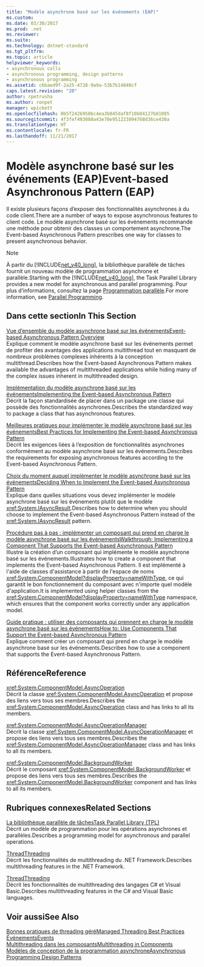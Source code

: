 ```yaml
---
title: "Modèle asynchrone basé sur les événements (EAP)"
ms.custom: 
ms.date: 03/30/2017
ms.prod: .net
ms.reviewer: 
ms.suite: 
ms.technology: dotnet-standard
ms.tgt_pltfrm: 
ms.topic: article
helpviewer_keywords:
- asynchronous calls
- asynchronous programming, design patterns
- asynchronous programming
ms.assetid: c6baed9f-2a25-4728-9a9a-53b7b14840cf
caps.latest.revision: "20"
author: rpetrusha
ms.author: ronpet
manager: wpickett
ms.openlocfilehash: 0b5f242b9586c4ea3b045daf8f10b84127b81085
ms.sourcegitcommit: 4f3fef493080a43e70e951223894768d36ce430a
ms.translationtype: HT
ms.contentlocale: fr-FR
ms.lasthandoff: 11/21/2017
---
```

# <a name="event-based-asynchronous-pattern-eap"></a><span data-ttu-id="49e32-102">Modèle asynchrone basé sur les événements (EAP)</span><span class="sxs-lookup"><span data-stu-id="49e32-102">Event-based Asynchronous Pattern (EAP)</span></span>
<span data-ttu-id="49e32-103">Il existe plusieurs façons d’exposer des fonctionnalités asynchrones à du code client.</span><span class="sxs-lookup"><span data-stu-id="49e32-103">There are a number of ways to expose asynchronous features to client code.</span></span> <span data-ttu-id="49e32-104">Le modèle asynchrone basé sur les événements recommande une méthode pour obtenir des classes un comportement asynchrone.</span><span class="sxs-lookup"><span data-stu-id="49e32-104">The Event-based Asynchronous Pattern prescribes one way for classes to present asynchronous behavior.</span></span>  
  
> [!NOTE]
>  <span data-ttu-id="49e32-105">À partir du [!INCLUDE[net_v40_long](../../../includes/net-v40-long-md.md)], la bibliothèque parallèle de tâches fournit un nouveau modèle de programmation asynchrone et parallèle.</span><span class="sxs-lookup"><span data-stu-id="49e32-105">Starting with the [!INCLUDE[net_v40_long](../../../includes/net-v40-long-md.md)], the Task Parallel Library provides a new model for asynchronous and parallel programming.</span></span> <span data-ttu-id="49e32-106">Pour plus d’informations, consultez la page [Programmation parallèle](../../../docs/standard/parallel-programming/index.md).</span><span class="sxs-lookup"><span data-stu-id="49e32-106">For more information, see [Parallel Programming](../../../docs/standard/parallel-programming/index.md).</span></span>  
  
## <a name="in-this-section"></a><span data-ttu-id="49e32-107">Dans cette section</span><span class="sxs-lookup"><span data-stu-id="49e32-107">In This Section</span></span>  
 [<span data-ttu-id="49e32-108">Vue d’ensemble du modèle asynchrone basé sur les événements</span><span class="sxs-lookup"><span data-stu-id="49e32-108">Event-based Asynchronous Pattern Overview</span></span>](../../../docs/standard/asynchronous-programming-patterns/event-based-asynchronous-pattern-overview.md)  
 <span data-ttu-id="49e32-109">Explique comment le modèle asynchrone basé sur les événements permet de profiter des avantages des applications multithread tout en masquant de nombreux problèmes complexes inhérents à la conception multithread.</span><span class="sxs-lookup"><span data-stu-id="49e32-109">Describes how the Event-based Asynchronous Pattern makes available the advantages of multithreaded applications while hiding many of the complex issues inherent in multithreaded design.</span></span>  
  
 [<span data-ttu-id="49e32-110">Implémentation du modèle asynchrone basé sur les événements</span><span class="sxs-lookup"><span data-stu-id="49e32-110">Implementing the Event-based Asynchronous Pattern</span></span>](../../../docs/standard/asynchronous-programming-patterns/implementing-the-event-based-asynchronous-pattern.md)  
 <span data-ttu-id="49e32-111">Décrit la façon standardisée de placer dans un package une classe qui possède des fonctionnalités asynchrones.</span><span class="sxs-lookup"><span data-stu-id="49e32-111">Describes the standardized way to package a class that has asynchronous features.</span></span>  
  
 [<span data-ttu-id="49e32-112">Meilleures pratiques pour implémenter le modèle asynchrone basé sur les événements</span><span class="sxs-lookup"><span data-stu-id="49e32-112">Best Practices for Implementing the Event-based Asynchronous Pattern</span></span>](../../../docs/standard/asynchronous-programming-patterns/best-practices-for-implementing-the-event-based-asynchronous-pattern.md)  
 <span data-ttu-id="49e32-113">Décrit les exigences liées à l’exposition de fonctionnalités asynchrones conformément au modèle asynchrone basé sur les événements.</span><span class="sxs-lookup"><span data-stu-id="49e32-113">Describes the requirements for exposing asynchronous features according to the Event-based Asynchronous Pattern.</span></span>  
  
 [<span data-ttu-id="49e32-114">Choix du moment auquel implémenter le modèle asynchrone basé sur les événements</span><span class="sxs-lookup"><span data-stu-id="49e32-114">Deciding When to Implement the Event-based Asynchronous Pattern</span></span>](../../../docs/standard/asynchronous-programming-patterns/deciding-when-to-implement-the-event-based-asynchronous-pattern.md)  
 <span data-ttu-id="49e32-115">Explique dans quelles situations vous devez implémenter le modèle asynchrone basé sur les événements plutôt que le modèle <xref:System.IAsyncResult>.</span><span class="sxs-lookup"><span data-stu-id="49e32-115">Describes how to determine when you should choose to implement the Event-based Asynchronous Pattern instead of the <xref:System.IAsyncResult> pattern.</span></span>  
  
 [<span data-ttu-id="49e32-116">Procédure pas à pas : implémenter un composant qui prend en charge le modèle asynchrone basé sur les événements</span><span class="sxs-lookup"><span data-stu-id="49e32-116">Walkthrough: Implementing a Component That Supports the Event-based Asynchronous Pattern</span></span>](../../../docs/standard/asynchronous-programming-patterns/component-that-supports-the-event-based-asynchronous-pattern.md)  
 <span data-ttu-id="49e32-117">Illustre la création d’un composant qui implémente le modèle asynchrone basé sur les événements.</span><span class="sxs-lookup"><span data-stu-id="49e32-117">Illustrates how to create a component that implements the Event-based Asynchronous Pattern.</span></span> <span data-ttu-id="49e32-118">Il est implémenté à l'aide de classes d'assistance à partir de l'espace de noms <xref:System.ComponentModel?displayProperty=nameWithType>, ce qui garantit le bon fonctionnement du composant avec n'importe quel modèle d'application.</span><span class="sxs-lookup"><span data-stu-id="49e32-118">It is implemented using helper classes from the <xref:System.ComponentModel?displayProperty=nameWithType> namespace, which ensures that the component works correctly under any application model.</span></span>  
  
 [<span data-ttu-id="49e32-119">Guide pratique : utiliser des composants qui prennent en charge le modèle asynchrone basé sur les événements</span><span class="sxs-lookup"><span data-stu-id="49e32-119">How to: Use Components That Support the Event-based Asynchronous Pattern</span></span>](../../../docs/standard/asynchronous-programming-patterns/how-to-use-components-that-support-the-event-based-asynchronous-pattern.md)  
 <span data-ttu-id="49e32-120">Explique comment créer un composant qui prend en charge le modèle asynchrone basé sur les événements.</span><span class="sxs-lookup"><span data-stu-id="49e32-120">Describes how to use a component that supports the Event-based Asynchronous Pattern.</span></span>  
  
## <a name="reference"></a><span data-ttu-id="49e32-121">Référence</span><span class="sxs-lookup"><span data-stu-id="49e32-121">Reference</span></span>  
 <xref:System.ComponentModel.AsyncOperation>  
 <span data-ttu-id="49e32-122">Décrit la classe <xref:System.ComponentModel.AsyncOperation> et propose des liens vers tous ses membres.</span><span class="sxs-lookup"><span data-stu-id="49e32-122">Describes the <xref:System.ComponentModel.AsyncOperation> class and has links to all its members.</span></span>  
  
 <xref:System.ComponentModel.AsyncOperationManager>  
 <span data-ttu-id="49e32-123">Décrit la classe <xref:System.ComponentModel.AsyncOperationManager> et propose des liens vers tous ses membres.</span><span class="sxs-lookup"><span data-stu-id="49e32-123">Describes the <xref:System.ComponentModel.AsyncOperationManager> class and has links to all its members.</span></span>  
  
 <xref:System.ComponentModel.BackgroundWorker>  
 <span data-ttu-id="49e32-124">Décrit le composant <xref:System.ComponentModel.BackgroundWorker> et propose des liens vers tous ses membres.</span><span class="sxs-lookup"><span data-stu-id="49e32-124">Describes the <xref:System.ComponentModel.BackgroundWorker> component and has links to all its members.</span></span>  
  
## <a name="related-sections"></a><span data-ttu-id="49e32-125">Rubriques connexes</span><span class="sxs-lookup"><span data-stu-id="49e32-125">Related Sections</span></span>  
 [<span data-ttu-id="49e32-126">La bibliothèque parallèle de tâches</span><span class="sxs-lookup"><span data-stu-id="49e32-126">Task Parallel Library (TPL)</span></span>](../../../docs/standard/parallel-programming/task-parallel-library-tpl.md)  
 <span data-ttu-id="49e32-127">Décrit un modèle de programmation pour les opérations asynchrones et parallèles.</span><span class="sxs-lookup"><span data-stu-id="49e32-127">Describes a programming model for asynchronous and parallel operations.</span></span>  
  
 [<span data-ttu-id="49e32-128">Thread</span><span class="sxs-lookup"><span data-stu-id="49e32-128">Threading</span></span>](../../../docs/standard/threading/index.md)  
 <span data-ttu-id="49e32-129">Décrit les fonctionnalités de multithreading du .NET Framework.</span><span class="sxs-lookup"><span data-stu-id="49e32-129">Describes multithreading features in the .NET Framework.</span></span>  
  
 [<span data-ttu-id="49e32-130">Thread</span><span class="sxs-lookup"><span data-stu-id="49e32-130">Threading</span></span>](http://msdn.microsoft.com/library/552f6c68-dbdb-4327-ae36-32cf9063d88c)  
 <span data-ttu-id="49e32-131">Décrit les fonctionnalités de multithreading des langages C# et Visual Basic.</span><span class="sxs-lookup"><span data-stu-id="49e32-131">Describes multithreading features in the C# and Visual Basic languages.</span></span>  
  
## <a name="see-also"></a><span data-ttu-id="49e32-132">Voir aussi</span><span class="sxs-lookup"><span data-stu-id="49e32-132">See Also</span></span>  
 [<span data-ttu-id="49e32-133">Bonnes pratiques de threading géré</span><span class="sxs-lookup"><span data-stu-id="49e32-133">Managed Threading Best Practices</span></span>](../../../docs/standard/threading/managed-threading-best-practices.md)  
 [<span data-ttu-id="49e32-134">Événements</span><span class="sxs-lookup"><span data-stu-id="49e32-134">Events</span></span>](../../../docs/standard/events/index.md)  
 [<span data-ttu-id="49e32-135">Multithreading dans les composants</span><span class="sxs-lookup"><span data-stu-id="49e32-135">Multithreading in Components</span></span>](http://msdn.microsoft.com/library/2fc31e68-fb71-4544-b654-0ce720478779)  
 [<span data-ttu-id="49e32-136">Modèles de conception de la programmation asynchrone</span><span class="sxs-lookup"><span data-stu-id="49e32-136">Asynchronous Programming Design Patterns</span></span>](../../../docs/standard/asynchronous-programming-patterns/event-based-asynchronous-pattern-eap.md)
